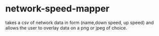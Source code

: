 # network-speed-mapper
takes a csv of network data in form (name,down speed, up speed) and allows the user to overlay data on a png or jpeg of choice. 
